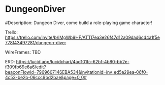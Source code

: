 # DungeonDiver

#Description: Dungeon Diver, come build a role-playing game character!

Trello: https://trello.com/invite/b/IMgWb9HF/ATTI7ea3e26f47d12a09dad6cd4a1f5e778f43497281/dungeon-diver

WireFrames: TBD

ERD: https://lucid.app/lucidchart/4ad101fc-62bf-4b80-bb2e-f309fb69e6a6/edit?beaconFlowId=7969607146EBA534&invitationId=inv_ed5a29ea-06f0-4c53-be2b-06ccc9bd2bae&page=0_0#
